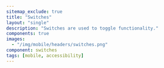 ```yaml
---
sitemap_exclude: true
title: "Switches"
layout: "single"
description: "Switches are used to toggle functionality."
components: true
images:
  - "/img/mobile/headers/switches.png"
component: switches
tags: [mobile, accessibility]
---
```

